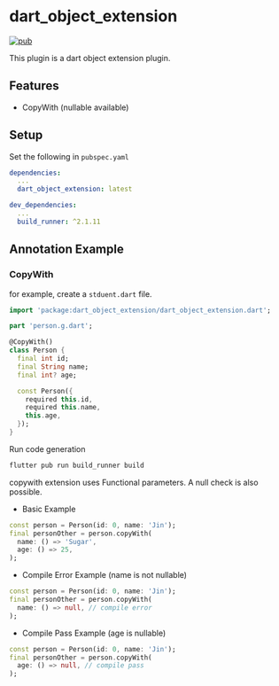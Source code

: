# dart_object_extension

[![pub](https://img.shields.io/pub/v/dart_object_extension.svg?style=flat)](https://pub.dev/packages/dart_object_extension)

This plugin is a dart object extension plugin.

## Features

- CopyWith (nullable available)

## Setup

Set the following in `pubspec.yaml`

```yaml
dependencies:
  ...
  dart_object_extension: latest

dev_dependencies:
  ...
  build_runner: ^2.1.11
```

## Annotation Example

### CopyWith

for example, create a `stduent.dart` file.

```dart
import 'package:dart_object_extension/dart_object_extension.dart';

part 'person.g.dart';

@CopyWith()
class Person {
  final int id;
  final String name;
  final int? age;

  const Person({
    required this.id,
    required this.name,
    this.age,
  });
}

```

Run code generation

```bash
flutter pub run build_runner build
```

copywith extension uses Functional parameters. A null check is also possible.

- Basic Example
```dart
const person = Person(id: 0, name: 'Jin');
final personOther = person.copyWith(
  name: () => 'Sugar',
  age: () => 25,
);
```

- Compile Error Example (name is not nullable)

```dart
const person = Person(id: 0, name: 'Jin');
final personOther = person.copyWith(
  name: () => null, // compile error
);
```

- Compile Pass Example (age is nullable)

```dart
const person = Person(id: 0, name: 'Jin');
final personOther = person.copyWith(
  age: () => null, // compile pass
);
```

